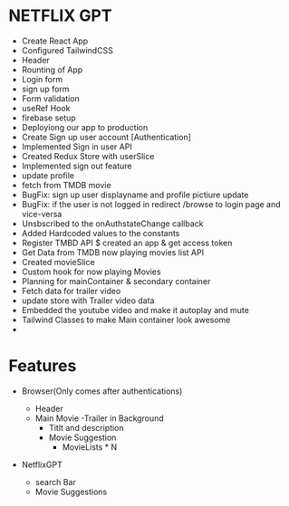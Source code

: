 # NETFLIX GPT

- Create React App
- Configured TailwindCSS
- Header
- Rounting of App
- Login form
- sign up form
- Form validation
- useRef Hook
- firebase setup
- Deployiong our app to production
- Create Sign up user account [Authentication]
- Implemented Sign in user API
- Created Redux Store with userSlice 
- Implemented sign out feature
- update profile 
- fetch from TMDB movie
- BugFix: sign up user displayname and profile pictiure update
- BugFix: if the user is not logged in redirect /browse to login page and vice-versa
- Unsbscribed to the onAuthstateChange callback
- Added Hardcoded values to the constants
- Register TMBD API $ created an app & get access token
- Get Data from TMDB now playing movies list API
- Created movieSlice
- Custom hook for now playing Movies
- Planning for mainContainer & secondary container
- Fetch data for trailer video
- update store with Trailer video data
- Embedded the youtube video and make it autoplay and mute
- Tailwind Classes to make Main container look awesome
- 
# Features

- Browser(Only comes after authentications)
    - Header
    - Main Movie
        -Trailer in Background
        - Titlt and description
        - Movie Suggestion
            - MovieLists * N


- NetflixGPT
    - search Bar
    - Movie Suggestions